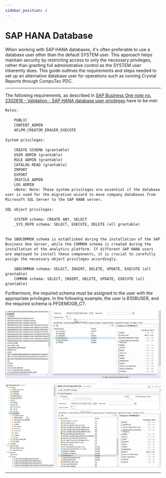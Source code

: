 ```yaml
---
sidebar_position: 4
---
```


# SAP HANA Database

When working with SAP HANA databases, it's often preferable to use a database user other than the default SYSTEM user. This approach helps maintain security by restricting access to only the necessary privileges, rather than granting full administrative control as the SYSTEM user inherently does. This guide outlines the requirements and steps needed to set up an alternative database user for operations such as running Crystal Reports through CompuTec PDC.

---

The following requirements, as described in [SAP Business One note no. 2302616 - Validation - SAP HANA database user privileges](https://connect.computec.pl/download/attachments/233506987/2302616_E_20190607.pdf?version=1&modificationDate=1649077528287&api=v2) have to be met:

```text
Roles:

    PUBLIC
    CONTENT_ADMIN
    AFLPM_CREATOR_ERASER_EXECUTE

System privileges:

    CREATE SCHEMA (grantable)
    USER ADMIN (grantable)
    ROLE ADMIN (grantable)
    CATALOG READ (grantable)
    IMPORT
    EXPORT
    INIFILE ADMIN
    LOG ADMIN
    >Note: Note: These system privileges are essential if the database user is used for the migration wizard to move company databases from Microsoft SQL Server to the SAP HANA server.

SQL object privileges:

    SYSTEM schema: CREATE ANY, SELECT
    _SYS_REPO schema: SELECT, EXECUTE, DELETE (all grantable)


The SBOCOMMON schema is established during the installation of the SAP Business One Server, while the COMMON schema is created during the installation of the analytics platform. If different SAP HANA users are employed to install these components, it is crucial to carefully assign the necessary object privileges accordingly.

    SBOCOMMON schema: SELECT, INSERT, DELETE, UPDATE, EXECUTE (all grantable)
    COMMON schema: SELECT, INSERT, DELETE, UPDATE, EXECUTE (all grantable)
```

Furthermore, the required schema must be assigned to the user with the appropriate privileges. In the following example, the user is B1DBUSER, and the required schema is PFDEMOGB_CT.

![System](./media/sap-hana-user-other-than-system/sys.webp)

![System](./media/sap-hana-user-other-than-system/sys2.webp)

---
